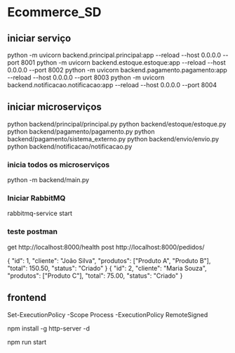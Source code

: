 # Ecommerce_SD


## iniciar serviço
python -m uvicorn backend.principal.principal:app --reload --host 0.0.0.0 --port 8001
python -m uvicorn backend.estoque.estoque:app --reload --host 0.0.0.0 --port 8002
python -m uvicorn backend.pagamento.pagamento:app --reload --host 0.0.0.0 --port 8003
python -m uvicorn backend.notificacao.notificacao:app --reload --host 0.0.0.0 --port 8004

## iniciar microserviços
python backend/principal/principal.py
python backend/estoque/estoque.py
python backend/pagamento/pagamento.py
python backend/pagamento/sistema_externo.py
python backend/envio/envio.py
python backend/notificacao/notificacao.py

### inicia todos os microserviços
python -m backend/main.py

### Iniciar RabbitMQ
rabbitmq-service start

### teste postman
get 
http://localhost:8000/health
post
http://localhost:8000/pedidos/

{
  "id": 1,
  "cliente": "João Silva",
  "produtos": ["Produto A", "Produto B"],
  "total": 150.50,
  "status": "Criado"
}
{
  "id": 2,
  "cliente": "Maria Souza",
  "produtos": ["Produto C"],
  "total": 75.00,
  "status": "Criado"
}


## frontend
Set-ExecutionPolicy -Scope Process -ExecutionPolicy RemoteSigned

npm install -g http-server -d

npm run start
